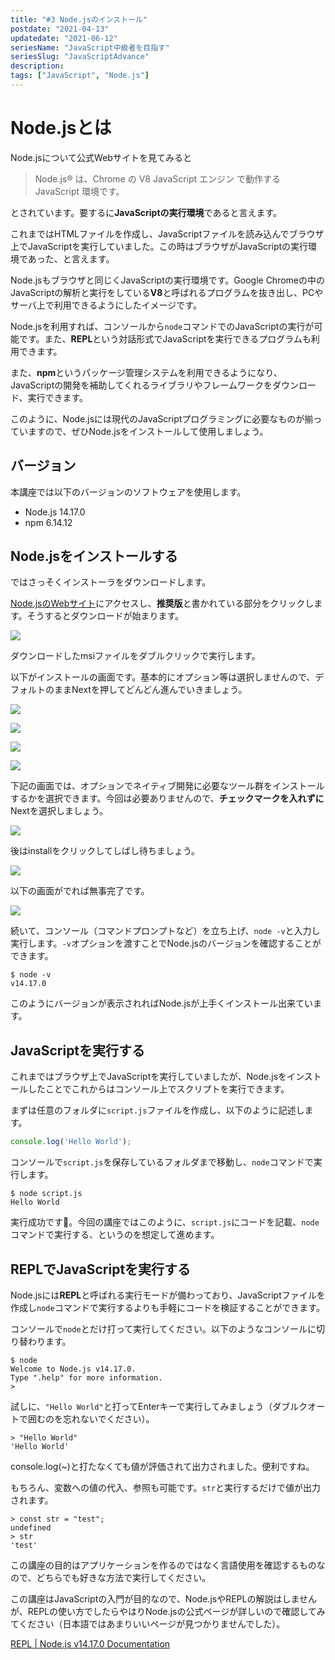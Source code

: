 ```yaml
---
title: "#3 Node.jsのインストール"
postdate: "2021-04-13"
updatedate: "2021-06-12"
seriesName: "JavaScript中級者を目指す"
seriesSlug: "JavaScriptAdvance"
description: 
tags: ["JavaScript", "Node.js"]
---
```


# Node.jsとは

Node.jsについて公式Webサイトを見てみると

> Node.js® は、Chrome の V8 JavaScript エンジン で動作する JavaScript 環境です。

とされています。要するに**JavaScriptの実行環境**であると言えます。

これまではHTMLファイルを作成し、JavaScriptファイルを読み込んでブラウザ上でJavaScriptを実行していました。この時はブラウザがJavaScriptの実行環境であった、と言えます。

Node.jsもブラウザと同じくJavaScriptの実行環境です。Google Chromeの中のJavaScriptの解析と実行をしている**V8**と呼ばれるプログラムを抜き出し、PCやサーバ上で利用できるようにしたイメージです。

Node.jsを利用すれば、コンソールから`node`コマンドでのJavaScriptの実行が可能です。また、**REPL**という対話形式でJavaScriptを実行できるプログラムも利用できます。

また、**npm**というパッケージ管理システムを利用できるようになり、JavaScriptの開発を補助してくれるライブラリやフレームワークをダウンロード、実行できます。

このように、Node.jsには現代のJavaScriptプログラミングに必要なものが揃っていますので、ぜひNode.jsをインストールして使用しましょう。

## バージョン

本講座では以下のバージョンのソフトウェアを使用します。

- Node.js 14.17.0
- npm 6.14.12

## Node.jsをインストールする

ではさっそくインストーラをダウンロードします。

[Node.jsのWebサイト](https://nodejs.org/ja/)にアクセスし、**推奨版**と書かれている部分をクリックします。そうするとダウンロードが始まります。

![](./images/image01.png)

ダウンロードしたmsiファイルをダブルクリックで実行します。

以下がインストールの画面です。基本的にオプション等は選択しませんので、デフォルトのままNextを押してどんどん進んでいきましょう。

![](./images/image02.png)

![](./images/image03.png)

![](./images/image04.png)

![](./images/image05.png)

下記の画面では、オプションでネイティブ開発に必要なツール群をインストールするかを選択できます。今回は必要ありませんので、**チェックマークを入れずに**Nextを選択しましょう。

![](./images/image06.png)

後はinstallをクリックしてしばし待ちましょう。

![](./images/image07.png)

以下の画面がでれば無事完了です。

![](./images/image08.png)

続いて、コンソール（コマンドプロンプトなど）を立ち上げ、`node -v`と入力し実行します。`-v`オプションを渡すことでNode.jsのバージョンを確認することができます。

```
$ node -v
v14.17.0
```

このようにバージョンが表示されればNode.jsが上手くインストール出来ています。

## JavaScriptを実行する

これまではブラウザ上でJavaScriptを実行していましたが、Node.jsをインストールしたことでこれからはコンソール上でスクリプトを実行できます。

まずは任意のフォルダに`script.js`ファイルを作成し、以下のように記述します。

```javascript:title=script.js
console.log('Hello World');
```

コンソールで`script.js`を保存しているフォルダまで移動し、`node`コマンドで実行します。

```console
$ node script.js 
Hello World
```

実行成功です🎊。今回の講座ではこのように、`script.js`にコードを記載、`node`コマンドで実行する、というのを想定して進めます。

## REPLでJavaScriptを実行する

Node.jsには**REPL**と呼ばれる実行モードが備わっており、JavaScriptファイルを作成し`node`コマンドで実行するよりも手軽にコードを検証することができます。

コンソールで`node`とだけ打って実行してください。以下のようなコンソールに切り替わります。

```node
$ node
Welcome to Node.js v14.17.0.
Type ".help" for more information.
> 
```

試しに、`"Hello World"`と打ってEnterキーで実行してみましょう（ダブルクオートで囲むのを忘れないでください）。

```node
> "Hello World"
'Hello World'
```

console.log(~)と打たなくても値が評価されて出力されました。便利ですね。

もちろん、変数への値の代入、参照も可能です。`str`と実行するだけで値が出力されます。

```
> const str = "test";
undefined
> str
'test'
```

この講座の目的はアプリケーションを作るのではなく言語使用を確認するものなので、どちらでも好きな方法で実行してください。

<aside>
この講座はJavaScriptの入門が目的なので、Node.jsやREPLの解説はしませんが、REPLの使い方でしたらやはりNode.jsの公式ページが詳しいので確認してみてください（日本語ではあまりいいページが見つかりませんでした）。

[REPL | Node.js v14.17.0 Documentation](https://nodejs.org/dist/latest-v14.x/docs/api/repl.html)
</aside>


